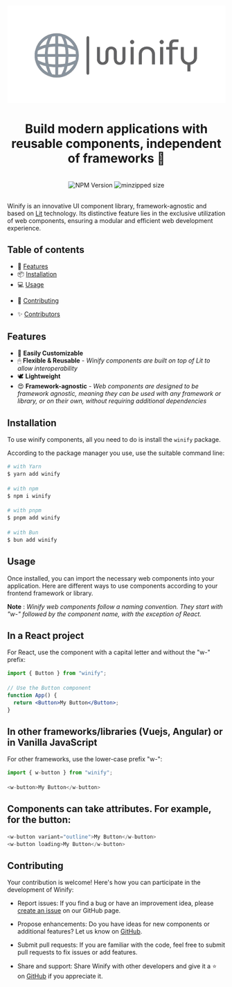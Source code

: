 <p align="center">
  <a href="https://github.com/godwinmanu/winify">
    <img src="https://github.com/godwinmanu/winify/raw/main/src/assets/winify.png" alt="Winify logo"/>
  </a>
</p>

<h1 align="center">Build modern applications with reusable components, independent of frameworks 🚀</h1>
<br />

<div align="center">
    <img src="https://badgen.net/npm/v/winify" alt="NPM Version" />
  <img src="https://badgen.net/bundlephobia/minzip/winify" alt="minzipped size"/>
</div>

<br />

Winify is an innovative UI component library, framework-agnostic and based on [Lit](https://lit.dev/) technology. Its distinctive feature lies in the exclusive utilization of web components, ensuring a modular and efficient web development experience.

## Table of contents

<!-- - 📋 [Documentation](#documentation) -->

- 🚀 [Features](#features)
- 📦 [Installation](#installation)
- 💻 [Usage](#usage)
<!-- - 📚 [CodeSandbox Templates](#codesandbox-templates) -->
- 📝 [Contributing](#contributing)
<!-- - 💖 [Support](#support-winify) -->
- ✨ [Contributors](#contributors)

<!-- ## Documentation

It's the https://chakra-ui.com website for the latest version of Chakra UI. For
older versions head over here

- v1: https://v1.chakra-ui.com
- v0: https://v0.chakra-ui.com
 -->

## Features

- 🔩 **Easily Customizable**
- 🖱 **Flexible & Reusable** - _Winify components are built on top of Lit to allow interoperability_
- 🕊 **Lightweight** <!-- - _less than 10kb including styles_ -->
- 😍 **Framework-agnostic** - _Web components are designed to be framework agnostic, meaning they can be used with any framework or library, or on their own, without requiring additional dependencies_

## Installation

To use winify components, all you need to do is install the
`winify` package.

According to the package manager you use, use the suitable command line:

```sh
# with Yarn
$ yarn add winify

# with npm
$ npm i winify

# with pnpm
$ pnpm add winify

# with Bun
$ bun add winify
```

## Usage

Once installed, you can import the necessary web components into your application. Here are different ways to use components according to your frontend framework or library.

**Note** : _Winify web components follow a naming convention. They start with "w-" followed by the component name, with the exception of React._

## In a React project

For React, use the component with a capital letter and without the "w-" prefix:

```jsx
import { Button } from "winify";

// Use the Button component
function App() {
  return <Button>My Button</Button>;
}
```

## In other frameworks/libraries (Vuejs, Angular) or in Vanilla JavaScript

For other frameworks, use the lower-case prefix "w-":

```javascript
import { w-button } from "winify";

<w-button>My Button</w-button>
```

## Components can take attributes. For example, for the button:

```javascript
<w-button variant="outline">My Button</w-button>
<w-button loading>My Button</w-button>
```

## Contributing

Your contribution is welcome! Here's how you can participate in the development of Winify:

- Report issues: If you find a bug or have an improvement idea, please [create an issue](https://github.com/godwinmanu/winify/issues) on our GitHub page.

- Propose enhancements: Do you have ideas for new components or additional features? Let us know on [GitHub](https://github.com/godwinmanu/winify).

- Submit pull requests: If you are familiar with the code, feel free to submit pull requests to fix issues or add features.

- Share and support: Share Winify with other developers and give it a ⭐ on [GitHub](https://github.com/godwinmanu/winify) if you appreciate it.
